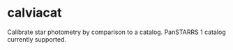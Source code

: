 # calviacat
Calibrate star photometry by comparison to a catalog.  PanSTARRS 1 catalog currently supported.
